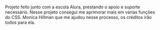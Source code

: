 Projeto feito junto com a escola Alura, prestando o apoio e suporte necessário.
Nesse projeto consegui me aprimorar mais em várias funções do CSS.
Monica Hillman que me ajudou nesse processo, os créditos irão todos para ela.
